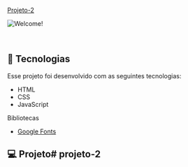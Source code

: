 <p align="SEGUNDO PROJETO">
  <a href="#-Meu site">
  <a href="#-projeto">Projeto-2</a>
</p>

<p align="PRIMEIRO PROJETO">
 <img src="./assets/portifolio.png" alt="Welcome!" />

</p>

<br>

## 🚀 Tecnologias

Esse projeto foi desenvolvido com as seguintes tecnologias:

- HTML
- CSS
- JavaScript

Bibliotecas

- [Google Fonts](https://fonts.google.com/)

## 💻 Projeto# projeto-2
